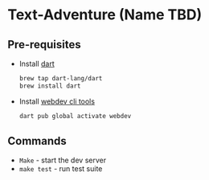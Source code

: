 # Text-Adventure (Name TBD)

## Pre-requisites

- Install [dart](https://dart.dev/tutorials/web/get-started)

  ```sh
  brew tap dart-lang/dart
  brew install dart

  ```

- Install [webdev cli tools](https://dart.dev/tutorials/web/get-started)

  ```sh
  dart pub global activate webdev

  ```

## Commands

- `Make` - start the dev server
- `make test` - run test suite
